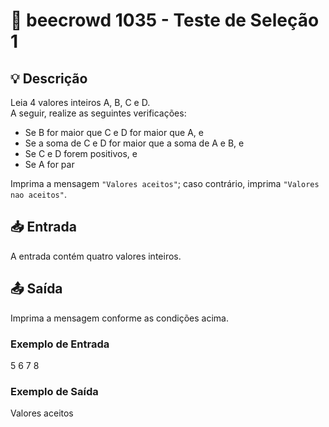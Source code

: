 # 📝 beecrowd 1035 - Teste de Seleção 1

## 💡 Descrição

Leia 4 valores inteiros A, B, C e D.  
A seguir, realize as seguintes verificações:

- Se B for maior que C e D for maior que A, e  
- Se a soma de C e D for maior que a soma de A e B, e  
- Se C e D forem positivos, e  
- Se A for par  

Imprima a mensagem `"Valores aceitos"`; caso contrário, imprima `"Valores nao aceitos"`.

## 📥 Entrada

A entrada contém quatro valores inteiros.

## 📤 Saída

Imprima a mensagem conforme as condições acima.

### Exemplo de Entrada
5 6 7 8

### Exemplo de Saída
Valores aceitos
